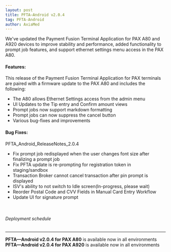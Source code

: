 ```yaml
---
layout: post
title: PFTA—Android v2.0.4
tag: PFTA-Android
author: AxiaMed
---
```

We've updated the Payment Fusion Terminal Application for PAX A80 and A920 devices to improve stability and performance, added functionality to prompt job features, and support ethernet settings menu access in the PAX A80.

#### Features:

This release of the Payment Fusion Terminal Application for PAX terminals are paired with a firmware update to the PAX A80 and includes the following:
* The A80 allows Ethernet Settings access from the admin menu
* UI Updates to the Tip entry and Confirm amount views
* Prompt jobs now support markdown formatting
* Prompt jobs can now suppress the cancel button
* Various bug-fixes and improvements


#### Bug Fixes:

PFTA_Android_ReleaseNotes_2.0.4
* Fix prompt job redisplayed when the user changes font size after finalizing a prompt job
* Fix PFTA update is re-prompting for registration token in staging/sandbox
* Transaction Broker cannot cancel transaction after pin prompt is displayed
* ISV's ability to not switch to Idle screen(In-progress, please wait)
* Reorder Postal Code and CVV Fields in Manual Card Entry Workflow
* Update UI for signature prompt


&nbsp;  
###### Deployment schedule
* * *
**PFTA—Android v2.0.4 for PAX A80** is available now in all environments
<br>
**PFTA—Android v2.0.4 for PAX A920** is available now in all environments
